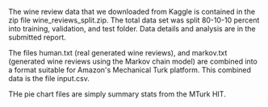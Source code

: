 The wine review data that we downloaded from Kaggle is contained in the zip file wine_reviews_split.zip. The total data set was split 80-10-10 percent into training, validation, and test folder. Data details and analysis are in the submitted report.

The files human.txt (real generated wine reviews), and markov.txt (generated wine reviews using the Markov chain model) are combined into a format suitable for Amazon's Mechanical Turk platform. This combined data is the file input.csv.

THe pie chart files are simply summary stats from the MTurk HIT.


